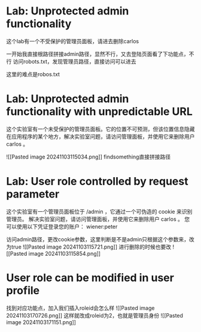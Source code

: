 # Lab: Unprotected admin functionality
这个lab有一个不受保护的管理员面板，请进去删除carlos

一开始我直接根路径拼接admin路径，显然不行，又去登陆页面看了下功能点，不行
访问robots.txt，发现管理员路径，直接访问可以进去

这里的难点是robos.txt

# Lab: Unprotected admin functionality with unpredictable URL
这个实验室有一个未受保护的管理员面板。它的位置不可预测，但该位置信息隐藏在应用程序的某个地方，解决实验室问题，请访问管理面板，并使用它来删除用户 carlos 。

![[Pasted image 20241103115034.png]]
findsomething直接拼接路径

# Lab: User role controlled by request parameter
这个实验室有一个管理员面板位于 /admin ，它通过一个可伪造的 cookie 来识别管理员。
解决实验室问题，请访问管理面板，并使用它来删除用户 carlos 。
您可以使用以下凭证登录您的账户： wiener:peter

访问admin路径，更改cookie参数，这里判断是不是admin只根据这个参数来，改为true
![[Pasted image 20241103115721.png]]
进行删除的时候也要改
![[Pasted image 20241103115854.png]]

# User role can be modified in user profile
找到对应功能点，加入我们插入roleid会怎么样
![[Pasted image 20241103170726.png]]
这样就改成roleid为2，也就是管理员身份
![[Pasted image 20241103171151.png]]
